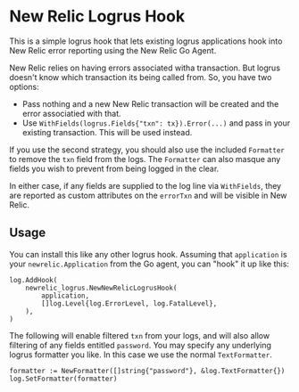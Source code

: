 New Relic Logrus Hook
=====================

This is a simple logrus hook that lets existing logrus applications hook into
New Relic error reporting using the New Relic Go Agent.

New Relic relies on having errors associated witha transaction. But logrus
doesn't know which transaction its being called from. So, you have two
options:
 * Pass nothing and a new New Relic transaction will be created and the
   error associatied with that.
 * Use `WithFields(logrus.Fields{"txn": tx}).Error(...)` and pass in
   your existing transaction. This will be used instead.

If you use the second strategy, you should also use the included `Formatter` to
remove the `txn` field from the logs. The `Formatter` can also masque any
fields you wish to prevent from being logged in the clear.

In either case, if any fields are supplied to the log line via `WithFields`,
they are reported as custom attributes on the `errorTxn` and will be visible in
New Relic.

Usage
-----

You can install this like any other logrus hook. Assuming that `application`
is your `newrelic.Application` from the Go agent, you can "hook" it up like
this:

```
log.AddHook(
	newrelic_logrus.NewNewRelicLogrusHook(
		application,
		[]log.Level{log.ErrorLevel, log.FatalLevel},
	),
)
```

The following will enable filtered `txn` from your logs, and will also allow
filtering of any fields entitled `password`. You may specify any underlying
logrus formatter you like. In this case we use the normal `TextFormatter`.

```
formatter := NewFormatter([]string{"password"}, &log.TextFormatter{})
log.SetFormatter(formatter)
```

